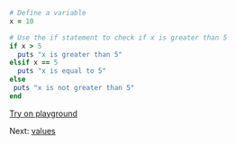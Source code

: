 ```rb
# Define a variable
x = 10

# Use the if statement to check if x is greater than 5
if x > 5
  puts "x is greater than 5"
elsif x == 5
  puts "x is equal to 5"
else
 puts "x is not greater than 5"
end
```
[Try on playground](https://onecompiler.com/ruby/3yh7dhbz9)

Next: [values](/2022/11/01/switch.html)
